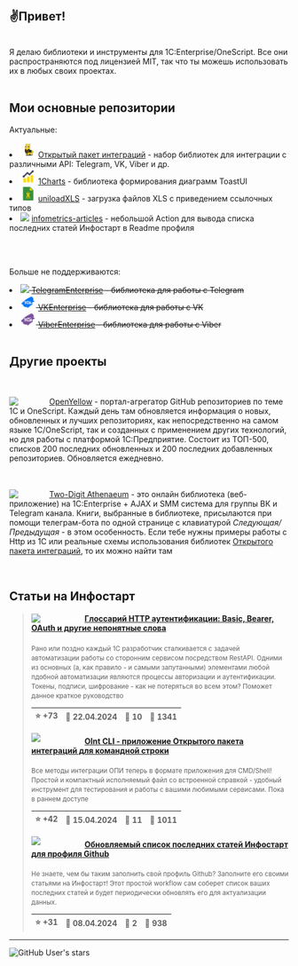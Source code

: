 ﻿## :v:Привет! 
<br>
Я делаю библиотеки и инструменты для 1C:Enterprise/OneScript. Все они распространяются под лицензией MIT, так что ты можешь использовать их в любых своих проектах.<br>
<br>




 ## Мои основные репозитории

 Актуальные:
   <li><img src="https://raw.githubusercontent.com/Bayselonarrend/OpenIntegrations/main/Media/logo.png" width="28"> <a href="https://github.com/Bayselonarrend/OpenIntegrations/">Открытый пакет интеграций</a> - набор библиотек для интеграции с различными API: Telegram, VK, Viber и др.</li>
  <li><img src="https://github.com/Bayselonarrend/1Charts/raw/main/logo.png" width="28"> <a href="https://github.com/Bayselonarrend/1Charts/">1Charts</a> - библиотека формирования диаграмм ToastUI</li>
  <li><img src="https://github.com/Bayselonarrend/uniloadXLS/raw/main/uniloadxls.png" width="28"> <a href="https://github.com/Bayselonarrend/uniloadXLS/">uniloadXLS</a> - загрузка файлов XLS с приведением ссылочных типов</li>
  <li><img src="https://github.com/Bayselonarrend/Bayselonarrend/assets/105596284/fc0fc9e9-6a6a-49d0-9c5f-9ff15d6ae43b" width="28"> <a href="https://github.com/Bayselonarrend/infometrics-articles/">infometrics-articles</a> - небольшой Action для вывода списка последних статей Инфостарт в Readme профиля</li>

<br><br>


  Больше не поддерживаются: <br>
  <li><strike><img src="https://github.com/Bayselonarrend/TelegramEnterprise/raw/main/logo.png" width="28"> <a href="https://github.com/Bayselonarrend/TelegramEnterprise/">TelegramEnterprise</a> - библиотека для работы с Telegram </strike></li>
  <li><strike><img src="https://github.com/Bayselonarrend/VKEnterprise/raw/main/logo.png" width="28"> <a href="https://github.com/Bayselonarrend/VKEnterprise/">VKEnterprise</a> - библиотека для работы с VK </strike></li>
  <li><strike><img src="https://github.com/Bayselonarrend/ViberEnterprise/raw/main/logo.png" width="28"> <a href="https://github.com/Bayselonarrend/ViberEnterprise/">ViberEnterprise</a> - библиотека для работы с Viber </strike></li>
</ul>
<br>

## Другие проекты
<br><br>
<img src="https://github.com/Bayselonarrend/Bayselonarrend/assets/105596284/3929771b-558a-45f9-84e9-942ea4f968b6" width="72" align="left">
[OpenYellow](https://openyellow.notion.site) - портал-агрегатор GitHub репозиториев по теме 1С и OneScript. Каждый день там обновляется информация о новых, обновленных и лучших репозиториях, как непосредственно на самом языке 1С/OneScript, так и созданных с применением других технологий, но для работы с платформой 1С:Предприятие. Состоит из ТОП-500, списков 200 последних обновленных и 200 последних добавленных репозиториев. Обновляется ежедневно.


<br><br>
<img src="https://github.com/Bayselonarrend/Bayselonarrend/assets/105596284/2b9ee620-4966-4342-98d3-787e0d1d75b3" width="72" align="left">
[Two-Digit Athenaeum](https://github.com/Bayselonarrend/2athenaeum) - это онлайн библиотека (веб-приложение) на 1C:Enterprise + AJAX и SMM система для группы ВК и Telegram канала. Книги, выбранные в библиотеке, присылаются при помощи телеграм-бота по одной странице с клавиатурой *Следующая/Предыдущая* - в этом особенность. Если тебе нужны примеры работы с Http из 1С или реальные схемы использования библиотек [Открытого пакета интеграций](https://github.com/Bayselonarrend/OpenIntegrations/), то их можно найти там  

<br>

## Статьи на Инфостарт
<div id="infostart_posts">


> <img src="https://infostart.ru/upload/iblock/a8a/a8ace770b9e89869c89effbf1e864fc9.png?fb488059-f20a-47d4-b866-ad22c253c05e" width="96" align="left"> 
> <h4 style="color: white;"><a href="https://infostart.ru/1c/articles/2035437/">Глоссарий HTTP аутентификации: Basic, Bearer, OAuth и другие непонятные слова</a></h4>
> <small>Рано или поздно каждый 1С разработчик сталкивается с задачей автоматизации работы со сторонним сервисом посредством RestAPI. Одними из основных (а, как правило - и самыми запутанными) элементами любой пдобной автоматизации являются процессы авторизации и аутентификации. Токены, подписи, шифрование - как не потеряться во всем этом? Поможет данное краткое руководство</small>  
> <br clear="left">
>
> | :star: +73 |  :calendar: 22.04.2024 |  :speech_balloon: 10 |  :eyes: 1341 |
>  |-|-|-|-|  
> <img src="https://infostart.ru/upload/iblock/c3b/c3bdd7c3c96daebccdf3c9a4054affa7.png?cd7dd0d6-17ee-48bb-bbfe-93be00ea22e5" width="96" align="left"> 
> <h4 style="color: white;"><a href="https://infostart.ru/1c/articles/2074205/">OInt CLI - приложение Открытого пакета интеграций для командной строки</a></h4>
> <small>Все методы интеграции ОПИ теперь в формате приложения для CMD/Shell! Простой и компактный исполняемый файл со встроенной справкой - удобный инструмент для тестирования и работы с вашими любимыми сервисами. Пока в раннем доступе</small>  
> <br clear="left">
>
> | :star: +42 |  :calendar: 15.04.2024 |  :speech_balloon: 11 |  :eyes: 1011 |
>  |-|-|-|-|  
> <img src="https://infostart.ru/upload/iblock/5b0/5b0e42cf49ecef4c27d15fba9f15e6c3.png?40577bc3-9565-4ec5-bc9d-fd311e04ff59" width="96" align="left"> 
> <h4 style="color: white;"><a href="https://infostart.ru/1c/articles/2083470/">Обновляемый список последних статей Инфостарт для профиля Github</a></h4>
> <small>Не знаете, чем бы таким заполнить свой профиль Github? Заполните его своими статьями на Инфостарт! Этот простой workflow сам соберет список ваших последних статей и будет периодически обновлять его для актуализации данных.</small>  
> <br clear="left">
>
> | :star: +31 |  :calendar: 08.04.2024 |  :speech_balloon: 2 |  :eyes: 938 |
>  |-|-|-|-|  
</div>

<hr>

![GitHub User's stars](https://img.shields.io/github/stars/bayselonarrend)
